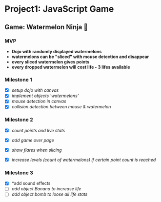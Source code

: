 # Project1: JavaScript Game

## Game: Watermelon Ninja :watermelon:

### MVP
- **Dojo with randomly displayed watermelons**
- **watermelons can be "sliced" with mouse detection and disappear**
- **every sliced watermelon gives points**
- **every dropped watermelon will cost life - 3 lifes available**

### Milestone 1
- [x] *setup dojo with canvas*
- [x] *implement objects 'watermelons'*
- [x] *mouse detection in canvas*
- [x] *collision detection between mouse & watermelon*

### Milestone 2
- [x] *count points and live stats*
- [x] *add game over page*
- [x] *show flares when slicing*
- [x] *increase levels (count of watermelons) if certain point count is reached*


### Milestone 3
- [x] *add sound effects
- [ ] *add object Banana to increase life*
- [ ] *add object bomb to loose all life stats*